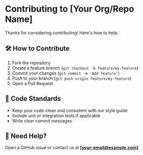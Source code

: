 # Contributing to [Your Org/Repo Name]

Thanks for considering contributing! Here's how to help:

## 🛠 How to Contribute

1. Fork the repository
2. Create a feature branch (`git checkout -b feature/my-feature`)
3. Commit your changes (`git commit -m 'Add feature'`)
4. Push to your branch (`git push origin feature/my-feature`)
5. Open a Pull Request

## 🧪 Code Standards

- Keep your code clean and consistent with our style guide
- Include unit or integration tests if applicable
- Write clear commit messages

## 💬 Need Help?

Open a GitHub issue or contact us at **[your-email@example.com]**
